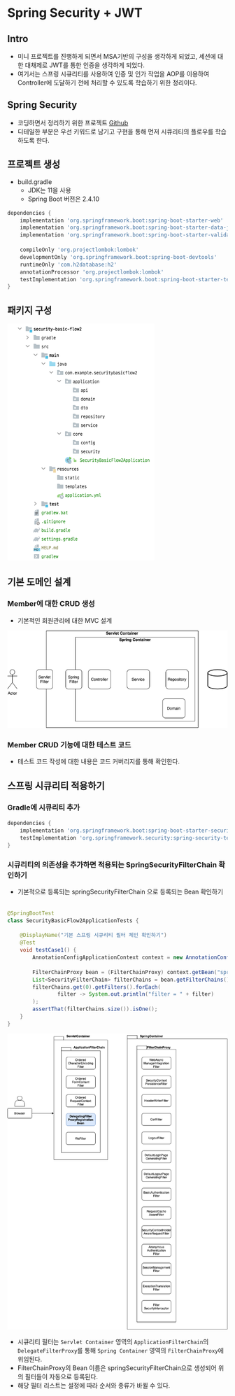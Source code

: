 # Spring Security + JWT

## Intro

- 미니 프로젝트를 진행하게 되면서 MSA기반의 구성을 생각하게 되었고, 세션에 대한 대채제로 JWT를 통한 인증을 생각하게 되었다.
- 여기서는 스프링 시큐리티를 사용하여 인증 및 인가 작업을 AOP를 이용하여 Controller에 도달하기 전에 처리할 수 있도록 학습하기 위한 정리이다.

## Spring Security

- 코딩하면서 정리하기 위한 프로젝트 [Github](https://github.com/spring-org/spring-security/tree/master/security-basic-flow2)
- 디테일한 부분은 우선 키워드로 남기고 구현을 통해 먼저 시큐리티의 플로우를 학습하도록 한다.

## 프로젝트 생성

- build.gradle
    - JDK는 11을 사용
    - Spring Boot 버전은 2.4.10

```groovy
dependencies {
    implementation 'org.springframework.boot:spring-boot-starter-web'
    implementation 'org.springframework.boot:spring-boot-starter-data-jpa'
    implementation 'org.springframework.boot:spring-boot-starter-validation'

    compileOnly 'org.projectlombok:lombok'
    developmentOnly 'org.springframework.boot:spring-boot-devtools'
    runtimeOnly 'com.h2database:h2'
    annotationProcessor 'org.projectlombok:lombok'
    testImplementation 'org.springframework.boot:spring-boot-starter-test'
}
```

## 패키지 구성

![패키지 구성](package.png)

## 기본 도메인 설계

### Member에 대한 CRUD 생성

- 기본적인 회원관리에 대한 MVC 설계

![Domain Architecture](domain_member.png)

### Member CRUD 기능에 대한 테스트 코드

- 테스트 코드 작성에 대한 내용은 코드 커버리지를 통해 확인한다.

## 스프링 시큐리티 적용하기

### Gradle에 시큐리티 추가

```groovy
dependencies {
    implementation 'org.springframework.boot:spring-boot-starter-security'
    testImplementation 'org.springframework.security:spring-security-test'
}
```

### 시큐리티의 의존성을 추가하면 적용되는 SpringSecurityFilterChain 확인하기

- 기본적으로 등록되는 springSecurityFilterChain 으로 등록되는 Bean 확인하기

```java

@SpringBootTest
class SecurityBasicFlow2ApplicationTests {

    @DisplayName("기본 스프링 시큐리티 필터 체인 확인하기")
    @Test
    void testCase1() {
        AnnotationConfigApplicationContext context = new AnnotationConfigApplicationContext(SecurityConfig.class);

        FilterChainProxy bean = (FilterChainProxy) context.getBean("springSecurityFilterChain");
        List<SecurityFilterChain> filterChains = bean.getFilterChains();
        filterChains.get(0).getFilters().forEach(
                filter -> System.out.println("filter = " + filter)
        );
        assertThat(filterChains.size()).isOne();
    }
}
```

![Default Security Filter](1_security_filter.png)

- 시큐리티 필터는 `Servlet Container` 영역의 `ApplicationFilterChain`의 `DelegateFilterProxy`를 통해 `Spring Container`
  영역의 `FilterChainProxy`에 위임된다.
- FilterChainProxy의 Bean 이름은 springSecurityFilterChain으로 생성되어 위의 필터들이 자동으로 등록된다.
- 해당 필터 리스트는 설정에 따라 순서와 종류가 바뀔 수 있다.

